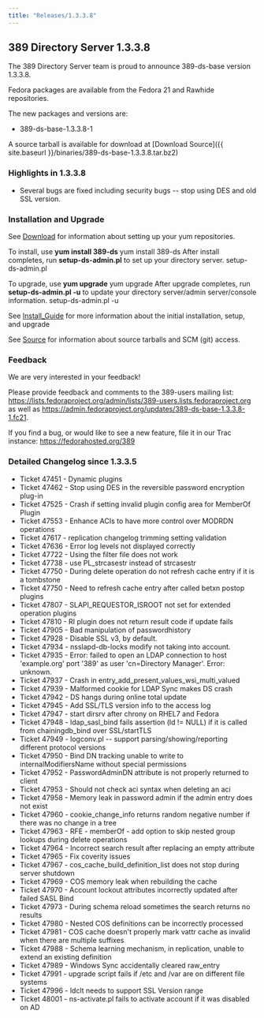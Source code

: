 ```yaml
---
title: "Releases/1.3.3.8"
---
```

389 Directory Server 1.3.3.8
-----------------------------

The 389 Directory Server team is proud to announce 389-ds-base version 1.3.3.8.

Fedora packages are available from the Fedora 21 and Rawhide repositories.

The new packages and versions are:

-   389-ds-base-1.3.3.8-1

A source tarball is available for download at [Download Source]({{ site.baseurl }}/binaries/389-ds-base-1.3.3.8.tar.bz2)

### Highlights in 1.3.3.8

-   Several bugs are fixed including security bugs -- stop using DES and old SSL version.

### Installation and Upgrade

See [Download](../download.html) for information about setting up your yum repositories.

To install, use **yum install 389-ds** yum install 389-ds After install completes, run **setup-ds-admin.pl** to set up your directory server. setup-ds-admin.pl

To upgrade, use **yum upgrade** yum upgrade After upgrade completes, run **setup-ds-admin.pl -u** to update your directory server/admin server/console information. setup-ds-admin.pl -u

See [Install\_Guide](../legacy/install-guide.html) for more information about the initial installation, setup, and upgrade

See [Source](../development/source.html) for information about source tarballs and SCM (git) access.

### Feedback

We are very interested in your feedback!

Please provide feedback and comments to the 389-users mailing list: <https://lists.fedoraproject.org/admin/lists/389-users.lists.fedoraproject.org> as well as <https://admin.fedoraproject.org/updates/389-ds-base-1.3.3.8-1.fc21>.

If you find a bug, or would like to see a new feature, file it in our Trac instance: <https://fedorahosted.org/389>

### Detailed Changelog since 1.3.3.5

-   Ticket 47451 - Dynamic plugins
-   Ticket 47462 - Stop using DES in the reversible password encryption plug-in
-   Ticket 47525 - Crash if setting invalid plugin config area for MemberOf Plugin
-   Ticket 47553 - Enhance ACIs to have more control over MODRDN operations
-   Ticket 47617 - replication changelog trimming setting validation
-   Ticket 47636 - Error log levels not displayed correctly
-   Ticket 47722 - Using the filter file does not work
-   Ticket 47738 - use PL_strcasestr instead of strcasestr
-   Ticket 47750 - During delete operation do not refresh cache entry if it is a tombstone
-   Ticket 47750 - Need to refresh cache entry after called betxn postop plugins
-   Ticket 47807 - SLAPI_REQUESTOR_ISROOT not set for extended operation plugins
-   Ticket 47810 - RI plugin does not return result code if update fails
-   Ticket 47905 - Bad manipulation of passwordhistory
-   Ticket 47928 - Disable SSL v3, by default.
-   Ticket 47934 - nsslapd-db-locks modify not taking into account.
-   Ticket 47935 - Error: failed to open an LDAP connection to host 'example.org' port '389' as user 'cn=Directory Manager'. Error: unknown.
-   Ticket 47937 - Crash in entry_add_present_values_wsi_multi_valued
-   Ticket 47939 - Malformed cookie for LDAP Sync makes DS crash
-   Ticket 47942 - DS hangs during online total update
-   Ticket 47945 - Add SSL/TLS version info to the access log
-   Ticket 47947 - start dirsrv after chrony on RHEL7 and Fedora
-   Ticket 47948 - ldap_sasl_bind fails assertion (ld != NULL) if it is called from chainingdb_bind over SSL/startTLS
-   Ticket 47949 - logconv.pl -- support parsing/showing/reporting different protocol versions
-   Ticket 47950 - Bind DN tracking unable to write to internalModifiersName without special permissions
-   Ticket 47952 - PasswordAdminDN attribute is not properly returned to client
-   Ticket 47953 - Should not check aci syntax when deleting an aci
-   Ticket 47958 - Memory leak in password admin if the admin entry does not exist
-   Ticket 47960 - cookie_change_info returns random negative number if there was no change in a tree
-   Ticket 47963 - RFE - memberOf - add option to skip nested  group lookups during delete operations
-   Ticket 47964 - Incorrect search result after replacing an empty attribute
-   Ticket 47965 - Fix coverity issues 
-   Ticket 47967 - cos_cache_build_definition_list does not stop during server shutdown
-   Ticket 47969 - COS memory leak when rebuilding the cache
-   Ticket 47970 - Account lockout attributes incorrectly updated after failed SASL Bind
-   Ticket 47973 - During schema reload sometimes the search returns no results
-   Ticket 47980 - Nested COS definitions can be incorrectly  processed
-   Ticket 47981 - COS cache doesn't properly mark vattr cache as  invalid when there are multiple suffixes
-   Ticket 47988 - Schema learning mechanism, in replication, unable to extend an existing definition
-   Ticket 47989 - Windows Sync accidentally cleared raw_entry
-   Ticket 47991 - upgrade script fails if /etc and /var are on different file systems
-   Ticket 47996 - ldclt needs to support SSL Version range
-   Ticket 48001 - ns-activate.pl fails to activate account if it was disabled on AD
